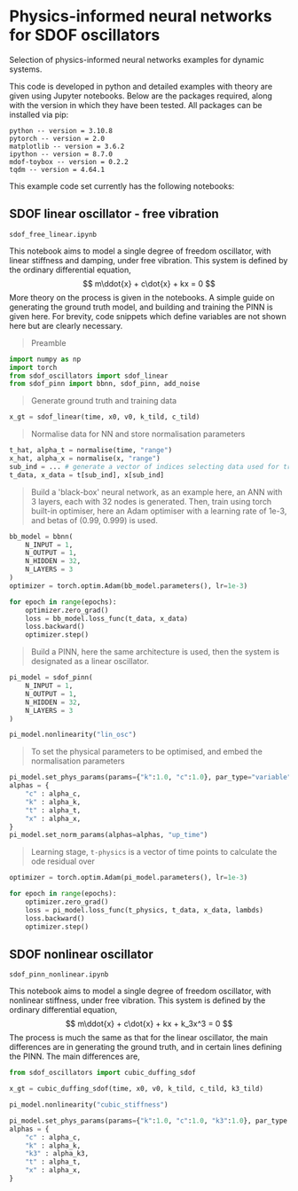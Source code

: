 # Physics-informed neural networks for SDOF oscillators

Selection of physics-informed neural networks examples for dynamic systems.

This code is developed in python and detailed examples with theory are given using Jupyter notebooks. 
Below are the packages required, along with the version in which they have been tested. All packages can be installed via pip:
```
python -- version = 3.10.8
pytorch -- version = 2.0
matplotlib -- version = 3.6.2
ipython -- version = 8.7.0
mdof-toybox -- version = 0.2.2
tqdm -- version = 4.64.1
```

This example code set currently has the following notebooks:

## SDOF linear oscillator - free vibration
`sdof_free_linear.ipynb`

This notebook aims to model a single degree of freedom oscillator, with linear stiffness and damping, under free vibration. This system is defined by the ordinary differential equation,
$$
m\ddot{x} + c\dot{x} + kx = 0
$$
More theory on the process is given in the notebooks. A simple guide on generating the ground truth model, and building and training the PINN is given here. For brevity, code snippets which define variables are not shown here but are clearly necessary.
> Preamble
```python
import numpy as np
import torch
from sdof_oscillators import sdof_linear
from sdof_pinn import bbnn, sdof_pinn, add_noise
```
> Generate ground truth and training data
```python
x_gt = sdof_linear(time, x0, v0, k_tild, c_tild)
```
> Normalise data for NN and store normalisation parameters
```python
t_hat, alpha_t = normalise(time, "range")
x_hat, alpha_x = normalise(x, "range")
sub_ind = ... # generate a vector of indices selecting data used for training
t_data, x_data = t[sub_ind], x[sub_ind]
```
> Build a 'black-box' neural network, as an example here, an ANN with 3 layers, each with 32 nodes is generated. Then, train using torch built-in optimiser, here an Adam optimiser with a learning rate of 1e-3, and betas of (0.99, 0.999) is used.
```python
bb_model = bbnn(
    N_INPUT = 1,
    N_OUTPUT = 1,
    N_HIDDEN = 32,
    N_LAYERS = 3
)
optimizer = torch.optim.Adam(bb_model.parameters(), lr=1e-3)

for epoch in range(epochs):
    optimizer.zero_grad()
    loss = bb_model.loss_func(t_data, x_data)
    loss.backward()
    optimizer.step()
```
> Build a PINN, here the same architecture is used, then the system is designated as a linear oscillator.
```python
pi_model = sdof_pinn(
    N_INPUT = 1,
    N_OUTPUT = 1,
    N_HIDDEN = 32,
    N_LAYERS = 3
)

pi_model.nonlinearity("lin_osc")
```
> To set the physical parameters to be optimised, and embed the normalisation parameters
```python
pi_model.set_phys_params(params={"k":1.0, "c":1.0}, par_type="variable")
alphas = {
    "c" : alpha_c,
    "k" : alpha_k,
    "t" : alpha_t,
    "x" : alpha_x,
}
pi_model.set_norm_params(alphas=alphas, "up_time")
```
> Learning stage, `t-physics` is a vector of time points to calculate the ode residual over
```python
optimizer = torch.optim.Adam(pi_model.parameters(), lr=1e-3)

for epoch in range(epochs):
    optimizer.zero_grad()
    loss = pi_model.loss_func(t_physics, t_data, x_data, lambds)
    loss.backward()
    optimizer.step()
```

## SDOF nonlinear oscillator
`sdof_pinn_nonlinear.ipynb`

This notebook aims to model a single degree of freedom oscillator, with nonlinear stiffness, under free vibration. This system is defined by the ordinary differential equation,
$$
m\ddot{x} + c\dot{x} + kx + k_3x^3 = 0
$$
The process is much the same as that for the linear oscillator, the main differences are in generating the ground truth, and in certain lines defining the PINN. The main differences are,
```python
from sdof_oscillators import cubic_duffing_sdof

x_gt = cubic_duffing_sdof(time, x0, v0, k_tild, c_tild, k3_tild)

pi_model.nonlinearity("cubic_stiffness")

pi_model.set_phys_params(params={"k":1.0, "c":1.0, "k3":1.0}, par_type = "variable")
alphas = {
    "c" : alpha_c,
    "k" : alpha_k,
    "k3" : alpha_k3,
    "t" : alpha_t,
    "x" : alpha_x,
}
```